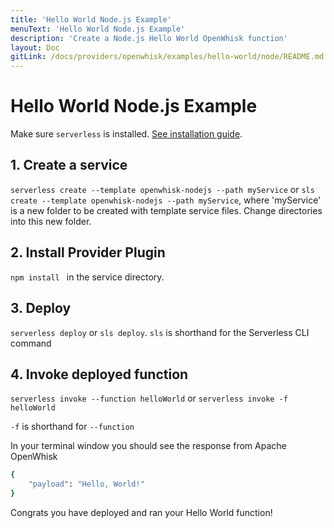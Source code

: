 ```yaml
---
title: 'Hello World Node.js Example'
menuText: 'Hello World Node.js Example'
description: 'Create a Node.js Hello World OpenWhisk function'
layout: Doc
gitLink: /docs/providers/openwhisk/examples/hello-world/node/README.md
---
```


# Hello World Node.js Example

Make sure `serverless` is installed. [See installation guide](../../../guide/installation).

## 1. Create a service
`serverless create --template openwhisk-nodejs --path myService` or `sls create --template openwhisk-nodejs --path myService`, where 'myService' is a new folder to be created with template service files.  Change directories into this new folder.

## 2. Install Provider Plugin
`npm install ` in the service directory.

## 3. Deploy
`serverless deploy` or `sls deploy`. `sls` is shorthand for the Serverless CLI command

## 4. Invoke deployed function
`serverless invoke --function helloWorld` or `serverless invoke -f helloWorld`

`-f` is shorthand for `--function`

In your terminal window you should see the response from Apache OpenWhisk

```bash
{
    "payload": "Hello, World!"
}
```

Congrats you have deployed and ran your Hello World function!
